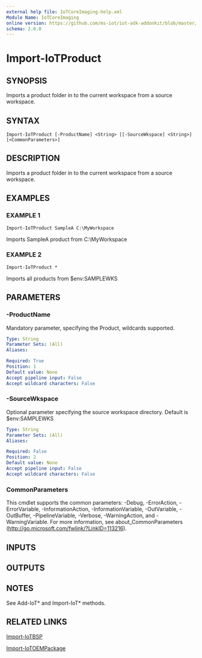 ```yaml
---
external help file: IoTCoreImaging-help.xml
Module Name: IoTCoreImaging
online version: https://github.com/ms-iot/iot-adk-addonkit/blob/master/Tools/IoTCoreImaging/Docs/Import-IoTProduct.md
schema: 2.0.0
---
```


# Import-IoTProduct

## SYNOPSIS
Imports a product folder in to the current workspace from a source workspace.

## SYNTAX

```
Import-IoTProduct [-ProductName] <String> [[-SourceWkspace] <String>] [<CommonParameters>]
```

## DESCRIPTION
Imports a product folder in to the current workspace from a source workspace.

## EXAMPLES

### EXAMPLE 1
```
Import-IoTProduct SampleA C:\MyWorkspace
```

Imports SampleA product from C:\MyWorkspace

### EXAMPLE 2
```
Import-IoTProduct *
```

Imports all products from $env:SAMPLEWKS

## PARAMETERS

### -ProductName
Mandatory parameter, specifying the Product, wildcards supported.

```yaml
Type: String
Parameter Sets: (All)
Aliases:

Required: True
Position: 1
Default value: None
Accept pipeline input: False
Accept wildcard characters: False
```

### -SourceWkspace
Optional parameter specifying the source workspace directory.
Default is $env:SAMPLEWKS

```yaml
Type: String
Parameter Sets: (All)
Aliases:

Required: False
Position: 2
Default value: None
Accept pipeline input: False
Accept wildcard characters: False
```

### CommonParameters
This cmdlet supports the common parameters: -Debug, -ErrorAction, -ErrorVariable, -InformationAction, -InformationVariable, -OutVariable, -OutBuffer, -PipelineVariable, -Verbose, -WarningAction, and -WarningVariable.
For more information, see about_CommonParameters (http://go.microsoft.com/fwlink/?LinkID=113216).

## INPUTS

## OUTPUTS

## NOTES
See Add-IoT* and Import-IoT* methods.

## RELATED LINKS

[Import-IoTBSP](Import-IoTBSP.md)

[Import-IoTOEMPackage](Import-IoTOEMPackage.md)


